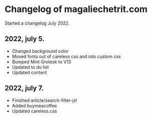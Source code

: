 # Changelog of magaliechetrit.com

Started a changelog July 2022. 

## 2022, july 5.
- Changed background color
- Moved fonts out of careless css and into custom css
- Bumped Mint Grotesk to V13
- Updated to do list
- Updated content

## 2022, july 7.
- Finished article/search-filter-js!
- Added buymeacoffee
- Updated careless.css

